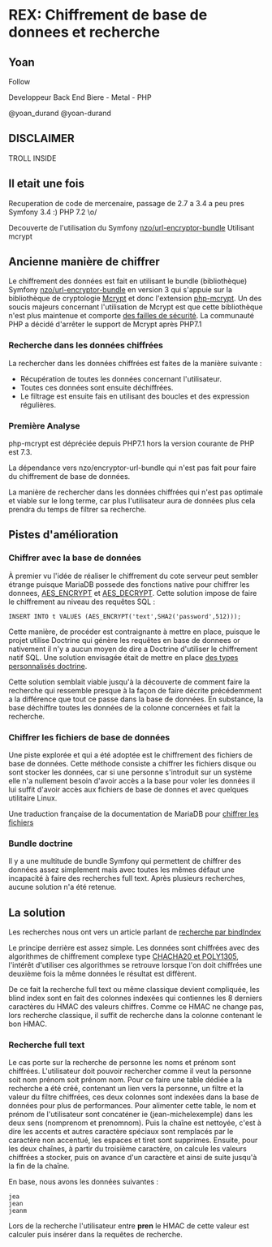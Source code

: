 # REX: Chiffrement de base de donnees et recherche

## Yoan

Follow

Developpeur Back End
Biere - Metal - PHP

@yoan_durand
@yoan-durand

## DISCLAIMER

TROLL INSIDE

## Il etait une fois

Recuperation de code de mercenaire, passage de 2.7 a 3.4 a peu pres
Symfony 3.4 :)
PHP 7.2 \o/

Decouverte de l'utilisation du Symfony [nzo/url-encryptor-bundle](https://packagist.org/packages/nzo/url-encryptor-bundle)
Utilisant mcrypt 

## Ancienne manière de chiffrer

Le chiffrement des données est fait en utilisant le bundle (bibliothèque) Symfony [nzo/url-encryptor-bundle](https://packagist.org/packages/nzo/url-encryptor-bundle) en version 3 qui s'appuie sur la bibliothèque de cryptologie [Mcrypt](https://en.wikipedia.org/wiki/Mcrypt) et donc l'extension [php-mcrypt](http://php.net/manual/fr/intro.mcrypt.php). Un des soucis majeurs concernant l'utilisation de Mcrypt est que cette bibliothèque n'est plus maintenue et comporte [des failles de sécurité](https://www.cvedetails.com/vulnerability-list/vendor_id-1643/Mcrypt.html). La communauté PHP a décidé d'arrêter le support de Mcrypt après PHP7.1


### Recherche dans les données chiffrées

La rechercher dans les données chiffrées est faites de la manière suivante :

* Récupération de toutes les données concernant l'utilisateur.
* Toutes ces données sont ensuite déchiffrées.
* Le filtrage est ensuite fais en utilisant des boucles et des expression régulières.


### Première Analyse

php-mcrypt est dépréciée depuis PHP7.1 hors la version courante de PHP est 7.3.

La dépendance vers nzo/encryptor-url-bundle qui n'est pas fait pour faire du chiffrement de base de données.

La manière de rechercher dans les données chiffrées qui n'est pas optimale et viable sur le long terme, car plus l'utilisateur aura de données plus cela prendra du temps de filtrer sa recherche.



## Pistes d'amélioration



### Chiffrer avec la base de données

À premier vu l'idée de réaliser le chiffrement du cote serveur peut sembler étrange puisque MariaDB possede des fonctions native pour chiffrer les donnees, [AES_ENCRYPT](https://mariadb.com/kb/en/library/aes_encrypt/) et [AES_DECRYPT](https://mariadb.com/kb/en/library/aes_decrypt/). Cette solution impose de faire le chiffrement au niveau des requêtes SQL :
```
INSERT INTO t VALUES (AES_ENCRYPT('text',SHA2('password',512)));
```
Cette manière, de procéder est contraignante à mettre en place, puisque le projet utilise Doctrine qui génère les requêtes en base de donnees or nativement il n'y a aucun moyen de dire a Doctrine d'utiliser le chiffrement natif SQL. Une solution envisagée était de mettre en place [des types personnalisés doctrine](https://www.doctrine-project.org/projects/doctrine-orm/en/2.6/cookbook/custom-mapping-types.html).

Cette solution semblait viable jusqu'à la découverte de comment faire la recherche qui ressemble presque à la façon de faire décrite précédemment a la différence que tout ce passe dans la base de données. En substance, la base déchiffre toutes les données de la colonne concernées et fait la recherche.


### Chiffrer les fichiers de base de données

Une piste explorée et qui a été adoptée est le chiffrement des fichiers de base de données. Cette méthode consiste a chiffrer les fichiers disque ou sont stocker les données, car si une personne s'introduit sur un système elle n'a nullement besoin d'avoir accès a la base pour voler les données il lui suffit d'avoir accès aux fichiers de base de donnes et avec quelques utilitaire Linux.

Une traduction française de la documentation de MariaDB pour [chiffrer les fichiers](http://www.christophe-meneses.fr/article/chiffrer-une-base-de-donnees-mariadb)


### Bundle doctrine

Il y a une multitude de bundle Symfony qui permettent de chiffrer des données assez simplement mais avec toutes les mêmes défaut une incapacité à faire des recherches full text.
Après plusieurs recherches, aucune solution n'a été retenue.



## La solution

Les recherches nous ont vers un article parlant de [recherche par bindIndex](https://paragonie.com/blog/2017/05/building-searchable-encrypted-databases-with-php-and-sql)

Le principe derrière est assez simple. Les données sont chiffrées avec des algorithmes de chiffrement complexe type [CHACHA20 et POLY1305](https://www.bortzmeyer.org/7539.html), l'intérêt d'utiliser ces algorithmes se retrouve lorsque l'on doit chiffrées une deuxième fois la même données le résultat est diffèrent.

De ce fait la recherche full text ou même classique devient compliquée, les blind index sont en fait des colonnes indexées qui contiennes les 8 derniers caractères du HMAC des valeurs chiffres. Comme ce HMAC ne change pas, lors recherche classique, il suffit de recherche dans la colonne contenant le bon HMAC.


### Recherche full text

Le cas porte sur la recherche de personne les noms et prénom sont chiffrées.
L'utilisateur doit pouvoir rechercher comme il veut la personne soit nom prénom soit prénom nom.
Pour ce faire une table dédiée a la recherche a été créé, contenant un lien vers la personne, un filtre et la valeur du filtre chiffrées, ces deux colonnes sont indexées dans la base de données pour plus de performances.
Pour alimenter cette table, le nom et prénom de l'utilisateur sont concaténer ie (jean-michelexemple) dans les deux sens (nomprenom et prenomnom).
Puis la chaîne est nettoyée, c'est à dire les accents et autres caractère spéciaux sont remplacés par le caractère non accentué, les espaces et tiret sont supprimes.
Ensuite, pour les deux chaînes, à partir du troisième caractère, on calcule les valeurs chiffrées a stocker, puis on avance d'un caractère et ainsi de suite jusqu'à la fin de la chaîne.

En base, nous avons les données suivantes :

```
jea
jean
jeanm
```

Lors de la recherche l'utilisateur entre **pren** le HMAC de cette valeur est calculer puis insérer dans la requêtes de recherche.